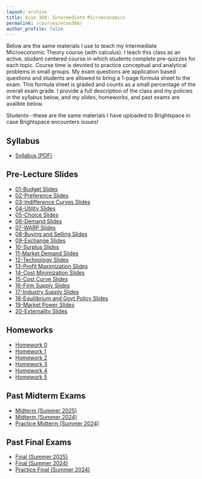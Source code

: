 ```yaml
---
layout: archive
title: Econ 360: Intermediate Microeconomics
permalink: /courses/econ360/
author_profile: false
---
```


Below are the same materials I use to teach my Intermediate Microeconomic Theory course (with calculus). 
I teach this class as an active, student centered course in which students complete pre-quizzes for each topic. Course time is devoted to practice conceptual and analytical problems in small groups. My exam questions are application based questions and students are allowed to bring a 1-page formula sheet to the exam. This formula sheet is graded and counts as a small percentage of the overall exam grade. I provide a full description of the class and my policies in the syllabus below, and my slides, homeworks, and past exams are availble below.

Students--these are the same materials I have uploaded to Brightspace in case Brightspace encounters issues!

## Syllabus
- <a href="/files/econ-360/Tatro Syllabus Summer 25.pdf" target="_blank" rel="noopener">Syllabus (PDF)</a>

## Pre-Lecture Slides
- <a href="/files/econ-360/slides/01- Budget.pdf" target="_blank" rel="noopener">01-Budget Slides</a>
- <a href="/files/econ-360/slides/02 - Preferences.pdf" target="_blank" rel="noopener">02-Preference Slides</a>
- <a href="/files/econ-360/slides/03 - Indifference Curves.pdf" target="_blank" rel="noopener">03-Indifference Curves Slides</a>
- <a href="/files/econ-360/slides/04- Utility.pdf" target="_blank" rel="noopener">04-Utility Slides</a>
- <a href="/files/econ-360/slides/05 - Choice.pdf" target="_blank" rel="noopener">05-Choice Slides</a>
- <a href="/files/econ-360/slides/06 - Demand.pdf" target="_blank" rel="noopener">06-Demand Slides</a>
- <a href="/files/econ-360/slides/07 - WARP.pdf" target="_blank" rel="noopener">07-WARP Slides</a>
- <a href="/files/econ-360/slides/08 - Buying and Selling.pdf" target="_blank" rel="noopener">08-Buying and Selling Slides</a>
- <a href="/files/econ-360/slides/09 - Exchange.pdf" target="_blank" rel="noopener">09-Exchange Slides</a>
- <a href="/files/econ-360/slides/10 - Surplus.pdf" target="_blank" rel="noopener">10-Surplus Slides</a>
- <a href="/files/econ-360/slides/11 - Market Demand.pdf" target="_blank" rel="noopener">11-Market Demand Slides</a>
- <a href="/files/econ-360/slides/12 - Technology.pdf" target="_blank" rel="noopener">12-Technology Slides</a>
- <a href="/files/econ-360/slides/13 - Profit Maximization.pdf" target="_blank" rel="noopener">13-Profit Maximization Slides</a>
- <a href="/files/econ-360/slides/14 - Cost Minimization.pdf" target="_blank" rel="noopener">14-Cost Minimization Slides</a>
- <a href="/files/econ-360/slides/15 - Cost Curves.pdf" target="_blank" rel="noopener">15-Cost Curve Slides</a>
- <a href="/files/econ-360/slides/16 - Firm Supply.pdf" target="_blank" rel="noopener">16-Firm Supply Slides</a>
- <a href="/files/econ-360/slides/17 - Industry Supply.pdf" target="_blank" rel="noopener">17-Industry Supply Slides</a>
- <a href="/files/econ-360/slides/18 - Equilibrium and Government Policies.pdf" target="_blank" rel="noopener">18-Equilibrium and Govt Policy Slides</a>
- <a href="/files/econ-360/slides/19 - Market Power.pdf" target="_blank" rel="noopener">19-Market Power Slides</a>
- <a href="/files/econ-360/slides/20 - Externalities.pdf" target="_blank" rel="noopener">20-Externality Slides</a>


## Homeworks
- <a href="/files/econ-360/homeworks/HW0.pdf" target="_blank" rel="noopener">Homework 0</a>
- <a href="/files/econ-360/homeworks/HW1.pdf" target="_blank" rel="noopener">Homework 1</a>
- <a href="/files/econ-360/homeworks/HW2.pdf" target="_blank" rel="noopener">Homework 2</a>
- <a href="/files/econ-360/homeworks/HW3.pdf" target="_blank" rel="noopener">Homework 3</a>
- <a href="/files/econ-360/homeworks/HW4.pdf" target="_blank" rel="noopener">Homework 4</a>
- <a href="/files/econ-360/homeworks/HW5.pdf" target="_blank" rel="noopener">Homework 5</a>


## Past Midterm Exams
- <a href="/files/econ-360/past_exams/Econ 360 Midterm Summer 2025.pdf" target="_blank" rel="noopener">Midterm (Summer 2025)</a> 
- <a href="/files/econ-360/past_exams/Summer 2024 Midterm 1 360.pdf" target="_blank" rel="noopener">Midterm (Summer 2024)</a> 
- <a href="/files/econ-360/past_exams/Practice Midterm Summer 2024.pdf" target="_blank" rel="noopener">Practice Midterm (Summer 2024)</a> 



## Past Final Exams
- <a href="/files/econ-360/past_exams/Final Exam Econ 360 Summer 2025.pdf" target="_blank" rel="noopener">Final (Summer 2025)</a>
- <a href="/files/econ-360/past_exams/Summer 2024 360 Final.pdf" target="_blank" rel="noopener">Final (Summer 2024)</a>
- <a href="/files/econ-360/past_exams/Econ 360 Summer 2024 Practice Final.pdf" target="_blank" rel="noopener">Practice Final (Summer 2024)</a> 
